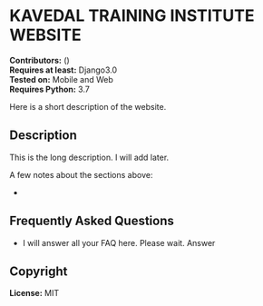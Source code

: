# KAVEDAL TRAINING INSTITUTE WEBSITE

**Contributors:** ()  
**Requires at least:** Django3.0  
**Tested on:** Mobile and Web  
**Requires Python:** 3.7


Here is a short description of the website.

## Description

This is the long description.  I will add later.
 
 
A few notes about the sections above:
 
*    

## Frequently Asked Questions

* I will answer all your FAQ here. Please wait. 
Answer


## Copyright

**License:** MIT

